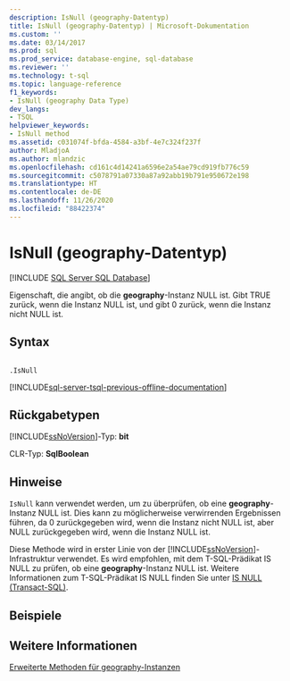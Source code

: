 ```yaml
---
description: IsNull (geography-Datentyp)
title: IsNull (geography-Datentyp) | Microsoft-Dokumentation
ms.custom: ''
ms.date: 03/14/2017
ms.prod: sql
ms.prod_service: database-engine, sql-database
ms.reviewer: ''
ms.technology: t-sql
ms.topic: language-reference
f1_keywords:
- IsNull (geography Data Type)
dev_langs:
- TSQL
helpviewer_keywords:
- IsNull method
ms.assetid: c031074f-bfda-4584-a3bf-4e7c324f237f
author: MladjoA
ms.author: mlandzic
ms.openlocfilehash: cd161c4d14241a6596e2a54ae79cd919fb776c59
ms.sourcegitcommit: c5078791a07330a87a92abb19b791e950672e198
ms.translationtype: HT
ms.contentlocale: de-DE
ms.lasthandoff: 11/26/2020
ms.locfileid: "88422374"
---
```

# <a name="isnull-geography-data-type"></a>IsNull (geography-Datentyp)
[!INCLUDE [SQL Server SQL Database](../../includes/applies-to-version/sql-asdb.md)]

  Eigenschaft, die angibt, ob die **geography**-Instanz NULL ist. Gibt TRUE zurück, wenn die Instanz NULL ist, und gibt 0 zurück, wenn die Instanz nicht NULL ist.  
  
## <a name="syntax"></a>Syntax  
  
```  
  
.IsNull  
```  
  
[!INCLUDE[sql-server-tsql-previous-offline-documentation](../../includes/sql-server-tsql-previous-offline-documentation.md)]

## <a name="return-types"></a>Rückgabetypen
 [!INCLUDE[ssNoVersion](../../includes/ssnoversion-md.md)]-Typ: **bit**  
  
 CLR-Typ: **SqlBoolean**  
  
## <a name="remarks"></a>Hinweise  
 `IsNull` kann verwendet werden, um zu überprüfen, ob eine **geography**-Instanz NULL ist. Dies kann zu möglicherweise verwirrenden Ergebnissen führen, da 0 zurückgegeben wird, wenn die Instanz nicht NULL ist, aber NULL zurückgegeben wird, wenn die Instanz NULL ist.  
  
 Diese Methode wird in erster Linie von der [!INCLUDE[ssNoVersion](../../includes/ssnoversion-md.md)]-Infrastruktur verwendet. Es wird empfohlen, mit dem T-SQL-Prädikat IS NULL zu prüfen, ob eine **geography**-Instanz NULL ist. Weitere Informationen zum T-SQL-Prädikat IS NULL finden Sie unter [IS NULL &#40;Transact-SQL&#41;](../../t-sql/queries/is-null-transact-sql.md).  
  
## <a name="examples"></a>Beispiele  
  
## <a name="see-also"></a>Weitere Informationen  
 [Erweiterte Methoden für geography-Instanzen](../../t-sql/spatial-geography/extended-methods-on-geography-instances.md)  
  
  
